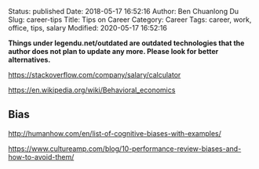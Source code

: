 Status: published
Date: 2018-05-17 16:52:16
Author: Ben Chuanlong Du
Slug: career-tips
Title: Tips on Career
Category: Career
Tags: career, work, office, tips, salary
Modified: 2020-05-17 16:52:16

**Things under legendu.net/outdated are outdated technologies that the author does not plan to update any more. Please look for better alternatives.**

https://stackoverflow.com/company/salary/calculator


https://en.wikipedia.org/wiki/Behavioral_economics

## Bias

http://humanhow.com/en/list-of-cognitive-biases-with-examples/

https://www.cultureamp.com/blog/10-performance-review-biases-and-how-to-avoid-them/
